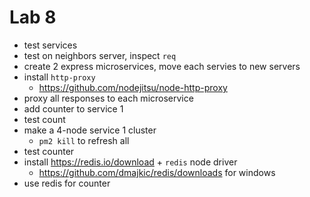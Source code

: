 # Lab 8
- test services
- test on neighbors server, inspect `req`
- create 2 express microservices, move each servies to new servers
- install `http-proxy`
  - https://github.com/nodejitsu/node-http-proxy
- proxy all responses to each microservice
- add counter to service 1
- test count
- make a 4-node service 1 cluster
  - `pm2 kill` to refresh all
- test counter
- install https://redis.io/download + `redis` node driver
  - https://github.com/dmajkic/redis/downloads for windows
- use redis for counter